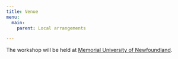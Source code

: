 ```yaml
---
title: Venue
menu:
  main:
    parent: Local arrangements

---
```


The workshop will be held at
[Memorial University of Newfoundland](https://www.mun.ca).
